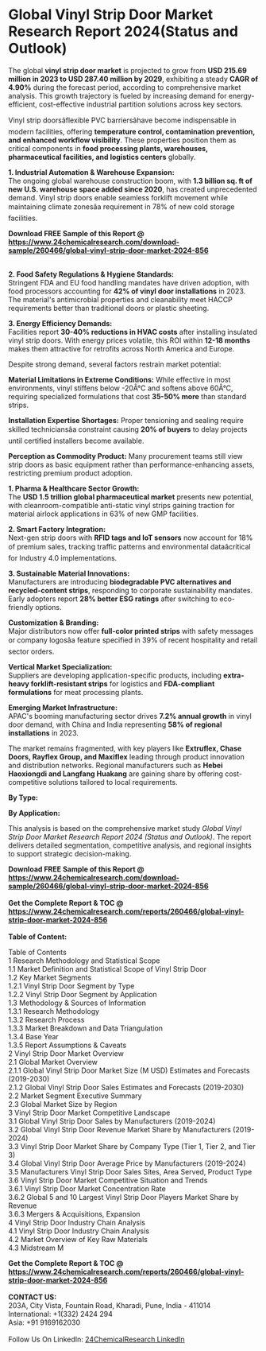 <h1>Global Vinyl Strip Door Market Research Report 2024(Status and Outlook)</h1><p>The global <strong>vinyl strip door market</strong> is projected to grow from <strong>USD 215.69 million in 2023 to USD 287.40 million by 2029</strong>, exhibiting a steady <strong>CAGR of 4.90%</strong> during the forecast period, according to comprehensive market analysis. This growth trajectory is fueled by increasing demand for energy-efficient, cost-effective industrial partition solutions across key sectors.</p><p>Vinyl strip doorsâflexible PVC barriersâhave become indispensable in modern facilities, offering <strong>temperature control, contamination prevention, and enhanced workflow visibility</strong>. These properties position them as critical components in <strong>food processing plants, warehouses, pharmaceutical facilities, and logistics centers</strong> globally.</p><p><strong>1. Industrial Automation &amp; Warehouse Expansion:</strong><br>
The ongoing global warehouse construction boom, with <strong>1.3 billion sq. ft of new U.S. warehouse space added since 2020</strong>, has created unprecedented demand. Vinyl strip doors enable seamless forklift movement while maintaining climate zonesâa requirement in 78% of new cold storage facilities.</p><div><b>Download FREE Sample of this Report @ 
            <a href="https://www.24chemicalresearch.com/download-sample/260466/global-vinyl-strip-door-market-2024-856">
            https://www.24chemicalresearch.com/download-sample/260466/global-vinyl-strip-door-market-2024-856</a></b></div><br><p><strong>2. Food Safety Regulations &amp; Hygiene Standards:</strong><br>
Stringent FDA and EU food handling mandates have driven adoption, with food processors accounting for <strong>42% of vinyl door installations</strong> in 2023. The material's antimicrobial properties and cleanability meet HACCP requirements better than traditional doors or plastic sheeting.</p><p><strong>3. Energy Efficiency Demands:</strong><br>
Facilities report <strong>30-40% reductions in HVAC costs</strong> after installing insulated vinyl strip doors. With energy prices volatile, this ROI within <strong>12-18 months</strong> makes them attractive for retrofits across North America and Europe.</p><p>Despite strong demand, several factors restrain market potential:</p><p><strong>Material Limitations in Extreme Conditions:</strong> While effective in most environments, vinyl stiffens below -20Â°C and softens above 60Â°C, requiring specialized formulations that cost <strong>35-50% more</strong> than standard strips.</p><p><strong>Installation Expertise Shortages:</strong> Proper tensioning and sealing require skilled techniciansâa constraint causing <strong>20% of buyers</strong> to delay projects until certified installers become available.</p><p><strong>Perception as Commodity Product:</strong> Many procurement teams still view strip doors as basic equipment rather than performance-enhancing assets, restricting premium product adoption.</p><p><strong>1. Pharma &amp; Healthcare Sector Growth:</strong><br>
The <strong>USD 1.5 trillion global pharmaceutical market</strong> presents new potential, with cleanroom-compatible anti-static vinyl strips gaining traction for material airlock applications in 63% of new GMP facilities.</p><p><strong>2. Smart Factory Integration:</strong><br>
Next-gen strip doors with <strong>RFID tags and IoT sensors</strong> now account for 18% of premium sales, tracking traffic patterns and environmental dataâcritical for Industry 4.0 implementations.</p><p><strong>3. Sustainable Material Innovations:</strong><br>
Manufacturers are introducing <strong>biodegradable PVC alternatives and recycled-content strips</strong>, responding to corporate sustainability mandates. Early adopters report <strong>28% better ESG ratings</strong> after switching to eco-friendly options.</p><p><strong>Customization &amp; Branding:</strong><br>
	Major distributors now offer <strong>full-color printed strips</strong> with safety messages or company logosâa feature specified in 39% of recent hospitality and retail sector orders.</p><p><strong>Vertical Market Specialization:</strong><br>
	Suppliers are developing application-specific products, including <strong>extra-heavy forklift-resistant strips</strong> for logistics and <strong>FDA-compliant formulations</strong> for meat processing plants.</p><p><strong>Emerging Market Infrastructure:</strong><br>
	APAC's booming manufacturing sector drives <strong>7.2% annual growth</strong> in vinyl door demand, with China and India representing <strong>58% of regional installations</strong> in 2023.</p><p>The market remains fragmented, with key players like <strong>Extruflex, Chase Doors, Rayflex Group, and Maxiflex</strong> leading through product innovation and distribution networks. Regional manufacturers such as <strong>Hebei Haoxiongdi and Langfang Huakang</strong> are gaining share by offering cost-competitive solutions tailored to local requirements.</p><p><strong>By Type:</strong></p><p><strong>By Application:</strong></p><p>This analysis is based on the comprehensive market study <em>Global Vinyl Strip Door Market Research Report 2024 (Status and Outlook)</em>. The report delivers detailed segmentation, competitive analysis, and regional insights to support strategic decision-making.</p><div><b>Download FREE Sample of this Report @ 
            <a href="https://www.24chemicalresearch.com/download-sample/260466/global-vinyl-strip-door-market-2024-856">
            https://www.24chemicalresearch.com/download-sample/260466/global-vinyl-strip-door-market-2024-856</a></b></div><br><div><b>Get the Complete Report & TOC @ 
            <a href="https://www.24chemicalresearch.com/reports/260466/global-vinyl-strip-door-market-2024-856">
            https://www.24chemicalresearch.com/reports/260466/global-vinyl-strip-door-market-2024-856</a></b></div><br>
            <b>Table of Content:</b><p>Table of Contents<br />
1 Research Methodology and Statistical Scope<br />
1.1 Market Definition and Statistical Scope of Vinyl Strip Door<br />
1.2 Key Market Segments<br />
1.2.1 Vinyl Strip Door Segment by Type<br />
1.2.2 Vinyl Strip Door Segment by Application<br />
1.3 Methodology & Sources of Information<br />
1.3.1 Research Methodology<br />
1.3.2 Research Process<br />
1.3.3 Market Breakdown and Data Triangulation<br />
1.3.4 Base Year<br />
1.3.5 Report Assumptions & Caveats<br />
2 Vinyl Strip Door Market Overview<br />
2.1 Global Market Overview<br />
2.1.1 Global Vinyl Strip Door Market Size (M USD) Estimates and Forecasts (2019-2030)<br />
2.1.2 Global Vinyl Strip Door Sales Estimates and Forecasts (2019-2030)<br />
2.2 Market Segment Executive Summary<br />
2.3 Global Market Size by Region<br />
3 Vinyl Strip Door Market Competitive Landscape<br />
3.1 Global Vinyl Strip Door Sales by Manufacturers (2019-2024)<br />
3.2 Global Vinyl Strip Door Revenue Market Share by Manufacturers (2019-2024)<br />
3.3 Vinyl Strip Door Market Share by Company Type (Tier 1, Tier 2, and Tier 3)<br />
3.4 Global Vinyl Strip Door Average Price by Manufacturers (2019-2024)<br />
3.5 Manufacturers Vinyl Strip Door Sales Sites, Area Served, Product Type<br />
3.6 Vinyl Strip Door Market Competitive Situation and Trends<br />
3.6.1 Vinyl Strip Door Market Concentration Rate<br />
3.6.2 Global 5 and 10 Largest Vinyl Strip Door Players Market Share by Revenue<br />
3.6.3 Mergers & Acquisitions, Expansion<br />
4 Vinyl Strip Door Industry Chain Analysis<br />
4.1 Vinyl Strip Door Industry Chain Analysis<br />
4.2 Market Overview of Key Raw Materials<br />
4.3 Midstream M</p><div><b>Get the Complete Report & TOC @ 
            <a href="https://www.24chemicalresearch.com/reports/260466/global-vinyl-strip-door-market-2024-856">
            https://www.24chemicalresearch.com/reports/260466/global-vinyl-strip-door-market-2024-856</a></b></div><br><b>CONTACT US:</b><br>
            203A, City Vista, Fountain Road, Kharadi, Pune, India - 411014<br>
            International: +1(332) 2424 294<br>
            Asia: +91 9169162030 <br><br>
            Follow Us On LinkedIn: <a href="https://www.linkedin.com/company/24chemicalresearch/">24ChemicalResearch LinkedIn</a>